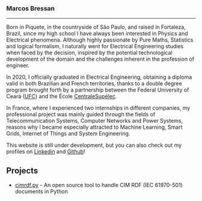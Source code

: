 ### Marcos Bressan

---
Born in Piquete, in the countryside of São Paulo, and raised in Fortaleza, Brazil, since my high school I have always been interested in Physics and Electrical phenomena. Although highly passionate by Pure Maths, Statistics and logical formalism, I naturally went for Electrical Engineering studies when faced by the decision, inspired by the potential technological development of the domain and the challenges inherent in the profession of engineer.

In 2020, I officially graduated in Electrical Engineering, obtaining a diploma valid in both Brazilian and French territories, thanks to a double degree program brought forth by a partnership between the Federal University of Ceará ([UFC](http://www.ufc.br)) and the École [CentraleSupélec](https://www.centralesupelec.fr).

In France, where I experienced two internships in different companies, my professional project was mainly guided through the fields of Telecommunication Systems, Computer Networks and Power Systems, reasons why I became especially attracted to Machine Learning, Smart Grids, Internet of Things and System Engineering.

This website is still under development, but you can also check out my profiles on [Linkedin](linkedin.com/in/bressanmarcos) and [Github](github.com/bressanmarcos)!


## Projects
- [cimrdf.py](pages/cimrdf.py) - An open source tool to handle CIM RDF (IEC 61970-501) documents in Python